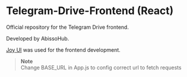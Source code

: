 # Telegram-Drive-Frontend (React)
Official repository for the Telegram Drive frontend.

Developed by AbissoHub.

[Joy UI](https://mui.com/joy-ui/getting-started/) was used for the frontend development.


> **Note**  
> Change BASE_URL in App.js to config correct url to fetch requests
